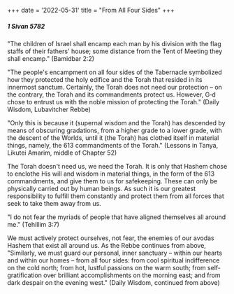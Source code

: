 +++
date = '2022-05-31'
title = "From All Four Sides"
+++

##### 1 Sivan 5782

"The children of Israel shall encamp each man by his division with the flag staffs of their fathers' house; some distance from the Tent of Meeting they shall encamp." (Bamidbar 2:2)

"The people's encampment on all four sides of the Tabernacle symbolized how they protected the holy edifice and the Torah that resided in its innermost sanctum. Certainly, the Torah does not need our protection – on the contrary, the Torah and its commandments protect us. However, G‑d chose to entrust us with the noble mission of protecting the Torah." (Daily Wisdom, Lubavitcher Rebbe)

"Only this is because it (supernal wisdom and the Torah) has descended by means of obscuring gradations, from a higher grade to a lower grade, with the descent of the Worlds, until it (the Torah) has clothed itself in material things, namely, the 613 commandments of the Torah." (Lessons in Tanya, Likutei Amarim, middle of Chapter 52)

The Torah doesn't need us, we need the Torah. It is only that Hashem chose to enclothe His will and wisdom in material things, in the form of the 613 commandments, and give them to us for safekeeping. These can only be physically carried out by human beings. As such it is our greatest responsibility to fulfill them constantly and protect them from all forces that seek to take them away from us.

"I do not fear the myriads of people that have aligned themselves all around me." (Tehillim 3:7)

We must actively protect ourselves, not fear, the enemies of our avodas Hashem that exist all around us. As the Rebbe continues from above, "Similarly, we must guard our personal, inner sanctuary – within our hearts and within our homes – from all four sides: from cool spiritual indifference on the cold north; from hot, lustful passions on the warm south; from self-gratification over brilliant accomplishments on the morning east; and from dark despair on the evening west." (Daily Wisdom, continued from above)
